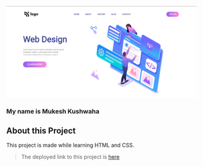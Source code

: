 ![Project-I Image](./P-08.png)

### My name is Mukesh Kushwaha


## About this Project
This project is made while learning HTML and CSS.

> The deployed link to this project is [here](https://fsjsproject-08.netlify.app "Deployed Link")